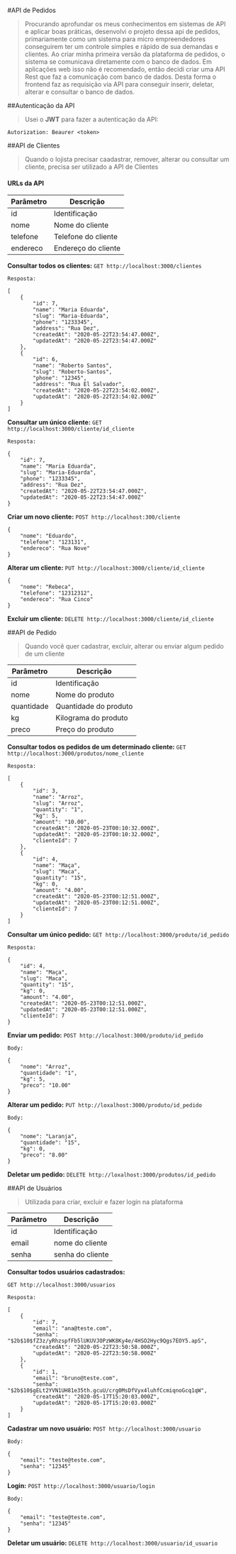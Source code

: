 #API de Pedidos
> Procurando aprofundar os meus conhecimentos em sistemas de API e aplicar boas práticas, desenvolvi o projeto dessa api de pedidos, primariamente como um sistema para micro empreendedores conseguirem ter um controle simples e rápido de sua demandas e clientes.
> Ao criar minha primeira versão da plataforma de pedidos, o sistema se comunicava diretamente com o banco de dados.
> Em aplicações web isso não é recomendado, então decidi criar uma API Rest que faz a comunicação com banco de dados.
> Desta forma o frontend faz as requisição via API para conseguir inserir, deletar, alterar e consultar o banco de dados.


##Autenticação da API
> Usei o **JWT** para fazer a autenticação da API:

` Autorization: Beaurer <token> `

##API de Clientes
> Quando o lojista precisar caadastrar, remover, alterar ou consultar um cliente, precisa ser utilizado a API de Clientes 

#### URLs da API
| Parâmetro | Descrição |
|--------|--------|
| id        |    Identificação   |
| nome | Nome do cliente |
| telefone| Telefone do cliente|
| endereco | Endereço do cliente|

**Consultar todos os clientes:** 
`GET http://localhost:3000/clientes`
```
Resposta:

[
    {
        "id": 7,
        "name": "Maria Eduarda",
        "slug": "Maria-Eduarda",
        "phone": "1233345",
        "address": "Rua Dez",
        "createdAt": "2020-05-22T23:54:47.000Z",
        "updatedAt": "2020-05-22T23:54:47.000Z"
    },
    {
        "id": 6,
        "name": "Roberto Santos",
        "slug": "Roberto-Santos",
        "phone": "12345",
        "address": "Rua El Salvador",
        "createdAt": "2020-05-22T23:54:02.000Z",
        "updatedAt": "2020-05-22T23:54:02.000Z"
    }
]
```

**Consultar um único cliente:**
`GET http://localhost:3000/cliente/id_cliente`
```
Resposta:

{
    "id": 7,
    "name": "Maria Eduarda",
    "slug": "Maria-Eduarda",
    "phone": "1233345",
    "address": "Rua Dez",
    "createdAt": "2020-05-22T23:54:47.000Z",
    "updatedAt": "2020-05-22T23:54:47.000Z"
}
```

**Criar um novo cliente:**
`POST http://localhost:300/cliente`
```
{
    "nome": "Eduardo",
    "telefone": "123131",
    "endereco": "Rua Nove"
}
```

**Alterar um cliente:**
`PUT http://localhost:3000/cliente/id_cliente`

```
{
    "nome": "Rebeca",
    "telefone": "12312312",
    "endereco": "Rua Cinco"
}
```

**Excluir um cliente:**
`DELETE http://localhost:3000/cliente/id_cliente`

##API de Pedido
> Quando você quer cadastrar, excluir, alterar ou enviar algum pedido de um cliente

| Parâmetro | Descrição |
|--------|--------|
| id        |    Identificação   |
| nome | Nome do produto |
| quantidade | Quantidade do produto|
| kg | Kilograma do produto|
|preco| Preço do produto|

**Consultar todos os pedidos de um determinado cliente:**
`GET http://localhost:3000/produtos/nome_cliente`
```
Resposta:

[
    {
        "id": 3,
        "name": "Arroz",
        "slug": "Arroz",
        "quantity": "1",
        "kg": 5,
        "amount": "10.00",
        "createdAt": "2020-05-23T00:10:32.000Z",
        "updatedAt": "2020-05-23T00:10:32.000Z",
        "clienteId": 7
    },
    {
        "id": 4,
        "name": "Maça",
        "slug": "Maca",
        "quantity": "15",
        "kg": 0,
        "amount": "4.00",
        "createdAt": "2020-05-23T00:12:51.000Z",
        "updatedAt": "2020-05-23T00:12:51.000Z",
        "clienteId": 7
    }
]
```

**Consultar um único pedido:**
`GET http://localhost:3000/produto/id_pedido`
```
Resposta:

{
    "id": 4,
    "name": "Maça",
    "slug": "Maca",
    "quantity": "15",
    "kg": 0,
    "amount": "4.00",
    "createdAt": "2020-05-23T00:12:51.000Z",
    "updatedAt": "2020-05-23T00:12:51.000Z",
    "clienteId": 7
}
```

**Enviar um pedido:**
`POST http://localhost:3000/produto/id_pedido`
```
Body:

{
    "nome": "Arroz",
    "quantidade": "1",
    "kg": 5,
    "preco": "10.00" 
}
```

**Alterar um pedido:**
`PUT http://loxalhost:3000/produto/id_pedido`

```
Body:

{
    "nome": "Laranja",
    "quantidade": "15",
    "kg": 0,
    "preco": "8.00"
}
```

**Deletar um pedido:**
`DELETE http://loxalhost:3000/produtos/id_pedido`

##API de Usuários

> Utilizada para criar, excluir e fazer login na plataforma

| Parâmetro | Descrição |
|--------|--------|
| id        |    Identificação   |
| email | nome do cliente |
| senha| senha do cliente|

**Consultar todos usuários cadastrados:**

`GET http://localhost:3000/usuarios`
```
Resposta:

[
    {
        "id": 7,
        "email": "ana@teste.com",
        "senha": "$2b$10$fZ3z/yRhzspfFb5lUKUVJOPzWK8Ky4e/4HSO2Hyc9Qgs7EOY5.apS",
        "createdAt": "2020-05-22T23:50:58.000Z",
        "updatedAt": "2020-05-22T23:50:58.000Z"
    },
    {
        "id": 1,
        "email": "bruno@teste.com",
        "senha": "$2b$10$gELt2YVN1UH81e35th.gcuU/crg0MsDfVyx4luhfCcmiqnoGcq1qW",
        "createdAt": "2020-05-17T15:20:03.000Z",
        "updatedAt": "2020-05-17T15:20:03.000Z"
    }
]
```

**Cadastrar um novo usuário:**
`POST http://localhost:3000/usuario`
```
Body:

{
    "email": "teste@teste.com",
    "senha": "12345"
}
```

**Login:**
`POST http://localhost:3000/usuario/login`

```
Body:

{
    "email": "teste@teste.com",
    "senha": "12345"
}
```

**Deletar um usuário:**
`DELETE http://localhost:3000/usuario/id_usuario`

